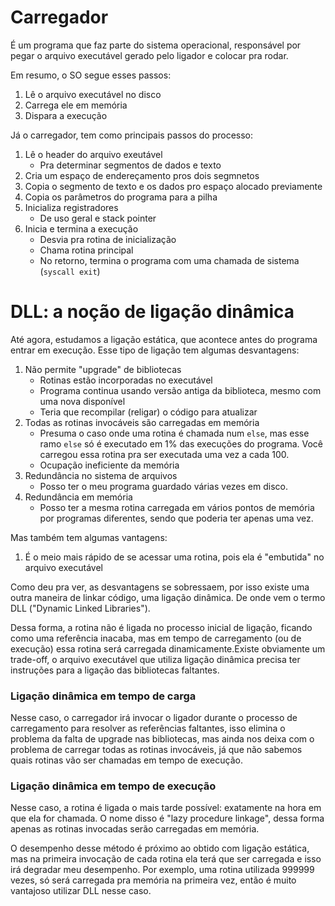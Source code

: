 # Carregador

É um programa que faz parte do sistema operacional, responsável por pegar o arquivo executável gerado pelo ligador e colocar pra rodar.

Em resumo, o SO segue esses passos:

1. Lê o arquivo executável no disco
2. Carrega ele em memória
3. Dispara a execução

Já o carregador, tem como principais passos do processo:

1. Lê o header do arquivo exeutável
    - Pra determinar segmentos de dados e texto
2. Cria um espaço de endereçamento pros dois segmnetos
3. Copia o segmento de texto e os dados pro espaço alocado previamente
4. Copia os parâmetros do programa para a pilha
5. Inicializa registradores
    - De uso geral e stack pointer
6. Inicia e termina a execução
    - Desvia pra rotina de inicialização
    - Chama rotina principal
    - No retorno, termina o programa com uma chamada de sistema (`syscall exit`)

# DLL: a noção de ligação dinâmica

Até agora, estudamos a ligação estática, que acontece antes do programa entrar em execução. Esse tipo de ligação tem algumas desvantagens:

1. Não permite "upgrade" de bibliotecas
    - Rotinas estão incorporadas no executável
    - Programa continua usando versão antiga da biblioteca, mesmo com uma nova disponível
    - Teria que recompilar (religar) o código para atualizar
2. Todas as rotinas invocáveis são carregadas em memória
    - Presuma o caso onde uma rotina é chamada num `else`, mas esse ramo `else` só é executado em 1% das execuções do programa. Você carregou essa rotina pra ser executada uma vez a cada 100.
    - Ocupação ineficiente da memória
3. Redundância no sistema de arquivos
    - Posso ter o meu programa guardado várias vezes em disco.
4. Redundância em memória
    - Posso ter a mesma rotina carregada em vários pontos de memória por programas diferentes, sendo que poderia ter apenas uma vez.

Mas também tem algumas vantagens:

1. É o meio mais rápido de se acessar uma rotina, pois ela é "embutida" no arquivo executável

Como deu pra ver, as desvantagens se sobressaem, por isso existe uma outra maneira de linkar código, uma ligação dinâmica. De onde vem o termo DLL ("Dynamic Linked Libraries").

Dessa forma, a rotina não é ligada no processo inicial de ligação, ficando como uma referência inacaba, mas em tempo de carregamento (ou de execução) essa rotina será carregada dinamicamente.Existe obviamente um trade-off, o arquivo executável que utiliza ligação dinâmica precisa ter instruções para a ligação das bibliotecas faltantes.

### Ligação dinâmica em tempo de carga

Nesse caso, o carregador irá invocar o ligador durante o processo de carregamento para resolver as referências faltantes, isso elimina o problema da falta de upgrade nas bibliotecas, mas ainda nos deixa com o problema de carregar todas as rotinas invocáveis, já que não sabemos quais rotinas vão ser chamadas em tempo de execução.

### Ligação dinâmica em tempo de execução

Nesse caso, a rotina é ligada o mais tarde possível: exatamente na hora em que ela for chamada. O nome disso é "lazy procedure linkage", dessa forma apenas as rotinas invocadas serão carregadas em memória.

O desempenho desse método é próximo ao obtido com ligação estática, mas na primeira invocação de cada rotina ela terá que ser carregada e isso irá degradar meu desempenho. Por exemplo, uma rotina utilizada 999999 vezes, só será carregada pra memória na primeira vez, então é muito vantajoso utilizar DLL nesse caso.